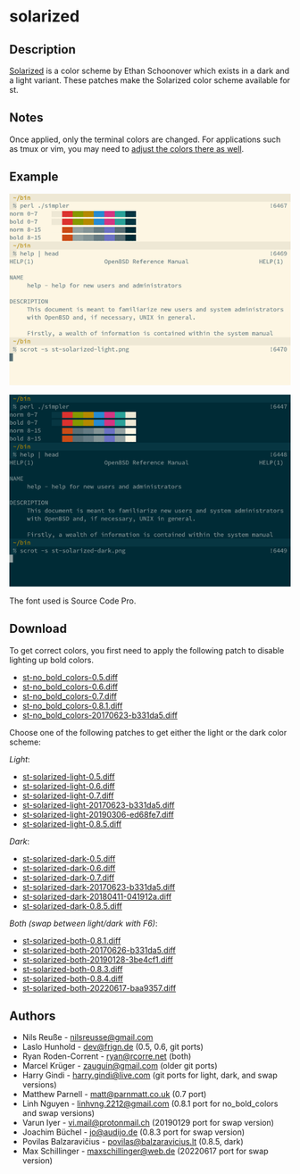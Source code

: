 solarized
=========

Description
-----------
[Solarized](http://ethanschoonover.com/solarized) is a color scheme by Ethan
Schoonover which exists in a dark and a light variant. These patches make the
Solarized color scheme available for st.

Notes
-----
Once applied, only the terminal colors are changed.  For applications
such as tmux or vim, you may need to
[adjust the colors there as well](https://bbs.archlinux.org/viewtopic.php?id=164108).

Example
-------
[![Screenshot](st-solarized-light-s.png)](st-solarized-light.png)

[![Screenshot](st-solarized-dark-s.png)](st-solarized-dark.png)

The font used is Source Code Pro.

Download
--------
To get correct colors, you first need to apply the following patch
to disable lighting up bold colors.

* [st-no\_bold\_colors-0.5.diff](st-no_bold_colors-0.5.diff)
* [st-no\_bold\_colors-0.6.diff](st-no_bold_colors-0.6.diff)
* [st-no\_bold\_colors-0.7.diff](st-no_bold_colors-0.7.diff)
* [st-no\_bold\_colors-0.8.1.diff](st-no_bold_colors-0.8.1.diff)
* [st-no\_bold\_colors-20170623-b331da5.diff](st-no_bold_colors-20170623-b331da5.diff)

Choose one of the following patches to get either the light
or the dark color scheme:

*Light*:

* [st-solarized-light-0.5.diff](st-solarized-light-0.5.diff)
* [st-solarized-light-0.6.diff](st-solarized-light-0.6.diff)
* [st-solarized-light-0.7.diff](st-solarized-light-0.7.diff)
* [st-solarized-light-20170623-b331da5.diff](st-solarized-light-20170623-b331da5.diff)
* [st-solarized-light-20190306-ed68fe7.diff](st-solarized-light-20190306-ed68fe7.diff)
* [st-solarized-light-0.8.5.diff](st-solarized-light-0.8.5.diff)

*Dark*:

* [st-solarized-dark-0.5.diff](st-solarized-dark-0.5.diff)
* [st-solarized-dark-0.6.diff](st-solarized-dark-0.6.diff)
* [st-solarized-dark-0.7.diff](st-solarized-dark-0.7.diff)
* [st-solarized-dark-20170623-b331da5.diff](st-solarized-dark-20170623-b331da5.diff)
* [st-solarized-dark-20180411-041912a.diff](st-solarized-dark-20180411-041912a.diff)
* [st-solarized-dark-0.8.5.diff](st-solarized-dark-0.8.5.diff)

*Both (swap between light/dark with F6)*:

* [st-solarized-both-0.8.1.diff](st-solarized-both-0.8.1.diff)
* [st-solarized-both-20170626-b331da5.diff](st-solarized-both-20170626-b331da5.diff)
* [st-solarized-both-20190128-3be4cf1.diff](st-solarized-both-20190128-3be4cf1.diff)
* [st-solarized-both-0.8.3.diff](st-solarized-both-0.8.3.diff)
* [st-solarized-both-0.8.4.diff](st-solarized-both-0.8.4.diff)
* [st-solarized-both-20220617-baa9357.diff](st-solarized-both-20220617-baa9357.diff)

Authors
-------
* Nils Reuße - <nilsreusse@gmail.com>
* Laslo Hunhold - <dev@frign.de> (0.5, 0.6, git ports)
* Ryan Roden-Corrent - <ryan@rcorre.net> (both)
* Marcel Krüger - <zauguin@gmail.com> (older git ports)
* Harry Gindi - <harry.gindi@live.com> (git ports for light, dark, and swap versions)
* Matthew Parnell - <matt@parnmatt.co.uk> (0.7 port)
* Linh Nguyen - <linhvng.2212@gmail.com> (0.8.1 port for no\_bold\_colors and swap versions)
* Varun Iyer - <vi.mail@protonmail.ch> (20190129 port for swap version)
* Joachim Büchel - <jo@audijo.de> (0.8.3 port for swap version)
* Povilas Balzaravičius - <povilas@balzaravicius.lt> (0.8.5, dark)
* Max Schillinger - <maxschillinger@web.de> (20220617 port for swap version)
